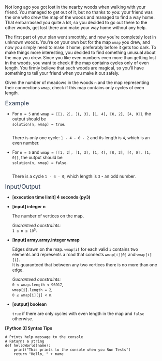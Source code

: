 <p>Not long ago you got lost in the nearby woods when walking with your friend. You managed to get out of it, but no thanks to you: your friend was the one who drew the map of the woods and managed to find a way home. That embarrassed you quite a lot, so you decided to go out there to the other woods, get lost there and make your way home without any help.</p>
<p>The first part of your plan went smoothly, and now you're completely lost in unknown woods. You're on your own but for the map <code>wmap</code> you drew, and now you simply need to make it home, preferably before it gets too dark. To make things more interesting, you decided to find something unusual about the map you drew. Since you like even numbers even more than getting lost in the woods, you want to check if the map contains cycles only of even length. You firmly believe that such woods are magical, so you'll have something to tell your friend when you make it out safely.</p>
<p>Given the number of meadows in the woods <code>n</code> and the map representing their connections <code>wmap</code>, check if this map contains only cycles of even length.</p>
<p><span class="markdown--header" style="color:#2b3b52;font-size:1.4em">Example</span></p>
<ul>
<li>
<p>For <code>n = 5</code> and <code>wmap = [[1, 2], [1, 3], [1, 4], [0, 2], [4, 0]]</code>, the output should be<br />
<code>solution(n, wmap) = true</code>.</p>
<p><img src="https://codesignal.s3.amazonaws.com/tasks/isWoodMagical/img/example1.png?_tm=1624350039854" alt /></p>
<p>There is only one cycle: <code>1 - 4 - 0 - 2</code> and its length is <code>4</code>, which is an even number.</p>
</li>
<li>
<p>For <code>n = 5</code> and <code>wmap = [[1, 2], [1, 3], [1, 4], [0, 2], [4, 0], [1, 0]]</code>, the output should be<br />
<code>solution(n, wmap) = false</code>.</p>
<p><img src="https://codesignal.s3.amazonaws.com/tasks/isWoodMagical/img/example2.png?_tm=1624350040106" alt /></p>
<p>There is a cycle <code>1 - 4 - 0</code>, which length is <code>3</code> - an odd number.</p>
</li>
</ul>
<p><span class="markdown--header" style="color:#2b3b52;font-size:1.4em">Input/Output</span></p>
<ul>
<li>
<p><strong>[execution time limit] 4 seconds (py3)</strong></p>
</li>
<li>
<p><strong>[input] integer n</strong></p>
<p>The number of vertices on the map.</p>
<p><em>Guaranteed constraints:</em><br />
<code>1 ≤ n ≤ 10<sup>5</sup></code>.</p>
</li>
<li>
<p><strong>[input] array.array.integer wmap</strong></p>
<p>Edges drawn on the map. <code>wmap[i]</code> for each valid <code>i</code> contains two elements and represents a road that connects <code>wmap[i][0]</code> and <code>wmap[i][1]</code>.<br />
It is guaranteed that between any two vertices there is no more than one edge.</p>
<p><em>Guaranteed constraints:</em><br />
<code>0 ≤ wmap.length ≤ 96917</code>,<br />
<code>wmap[i].length = 2</code>,<br />
<code>0 ≤ wmap[i][j] &lt; n</code>.</p>
</li>
<li>
<p><strong>[output] boolean</strong></p>
<p><code>true</code> if there are only cycles with even length in the map and <code>false</code> otherwise.</p>
</li>
</ul>
<p><strong>[Python 3] Syntax Tips</strong></p>
<pre><code class="language-python"><span class="hljs-comment"># Prints help message to the console</span>
<span class="hljs-comment"># Returns a string</span>
<span class="hljs-keyword">def</span> <span class="hljs-title function_">helloWorld</span>(<span class="hljs-params">name</span>):
    <span class="hljs-built_in">print</span>(<span class="hljs-string">"This prints to the console when you Run Tests"</span>)
    <span class="hljs-keyword">return</span> <span class="hljs-string">"Hello, "</span> + name

</code></pre>
